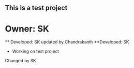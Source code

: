 ## This is a test project
# Owner: SK
** Developed: SK
updated by Chandrakanth
**Developed: SK<br>
* Working on test project<br>

Changed by SK
